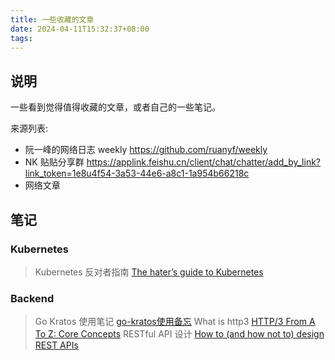 ```yaml
---
title: 一些收藏的文章
date: 2024-04-11T15:32:37+08:00
tags:
---
```


## 说明

一些看到觉得值得收藏的文章，或者自己的一些笔记。

来源列表:

- 阮一峰的网络日志 weekly <https://github.com/ruanyf/weekly>
- NK 贴贴分享群 <https://applink.feishu.cn/client/chat/chatter/add_by_link?link_token=1e8u4f54-3a53-44e6-a8c1-1a954b66218c>
- 网络文章

## 笔记

### Kubernetes

> Kubernetes 反对者指南 [The hater’s guide to Kubernetes](https://paulbutler.org/2024/the-haters-guide-to-kubernetes/)

### Backend

> Go Kratos 使用笔记 [go-kratos使用备忘](https://czyt.tech/post/go-kratos-usage-memo/)
> What is http3 [HTTP/3 From A To Z: Core Concepts](https://www.smashingmagazine.com/2021/08/http3-core-concepts-part1/)
> RESTful API 设计 [How to (and how not to) design REST APIs](https://github.com/stickfigure/blog/wiki/How-to-%28and-how-not-to%29-design-REST-APIs)
